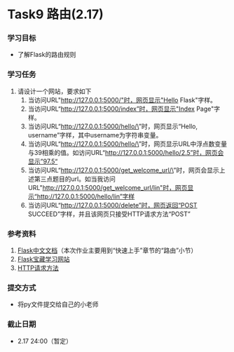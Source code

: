# Task9 路由(2.17)

### 学习目标

- 了解Flask的路由规则



### 学习任务

1. 请设计一个网站，要求如下
   1. 当访问URL"http://127.0.0.1:5000/"时，网页显示"Hello Flask"字样。
   2. 当访问URL“http://127.0.0.1:5000/index”时，网页显示"Index Page"字样。
   3. 当访问URL“http://127.0.0.1:5000/hello/\<username>”时，网页显示“Hello, username”字样，其中username为字符串变量。
   4. 当访问URL“http://127.0.0.1:5000/hello/\<float>”时，网页显示URL中浮点数变量与39相乘的值。如访问URL“http://127.0.0.1:5000/hello/2.5”时，网页会显示”97.5“
   5. 当访问URL“http://127.0.0.1:5000/get_welcome_url/\<username>”时，网页会显示上述第三点题目的url。如当我访问URL"http://127.0.0.1:5000/get_welcome_url/lin"时，网页显示“http://127.0.0.1:5000/hello/lin”字样
   6. 当访问URL“http://127.0.0.1:5000/delete”时，网页返回“POST SUCCEED”字样，并且该网页只接受HTTP请求方法“POST”



### 参考资料

1. [Flask中文文档](https://dormousehole.readthedocs.io/en/latest/)（本次作业主要用到“快速上手”章节的“路由”小节）
2. [Flask宝藏学习网站](http://www.pythondoc.com/)
3. [HTTP请求方法](https://www.cnblogs.com/weibanggang/p/9454581.html)



### 提交方式

- 将py文件提交给自己的小老师



### 截止日期

- 2.17 24:00（暂定）
